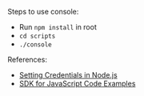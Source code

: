 Steps to use console:
- Run `npm install` in root
- `cd scripts`
- `./console`

References:
- [Setting Credentials in Node.js](https://docs.aws.amazon.com/sdk-for-javascript/v2/developer-guide/setting-credentials-node.html)
- [SDK for JavaScript Code Examples](https://docs.aws.amazon.com/sdk-for-javascript/v2/developer-guide/sdk-code-samples.html)
